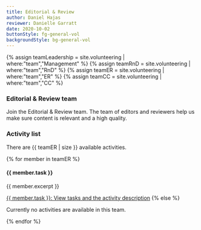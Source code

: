 ```yaml
---
title: Editorial & Review
author: Daniel Hajas
reviewer: Danielle Garratt
date: 2020-10-02
buttonStyle: fg-general-vol
backgroundStyle: bg-general-vol
---
```


{% assign teamLeadership = site.volunteering | where:"team","Management" %}
{% assign teamRnD = site.volunteering | where:"team","RnD" %}
{% assign teamER = site.volunteering | where:"team","ER" %}
{% assign teamCC = site.volunteering | where:"team","CC" %}

### Editorial & Review team

Join the Editorial & Review team.
The team of editors and reviewers help us make sure content is relevant and a high quality.

### Activity list

There are {{ teamER | size }} available activities.

{% for member in teamER %}
<h4>{{ member.task }}</h4>

<p>{{ member.excerpt }}</p>

<a target="_blank" rel="noreferrer noopener" href="{{ member.url | prepend: site.baseurl }}" class="{{ page.buttonStyle }}">{{ member.task }}: View tasks and the activity description</a>
{% else %}
<p>Currently no activities are available in this team.</p>
{% endfor %}

